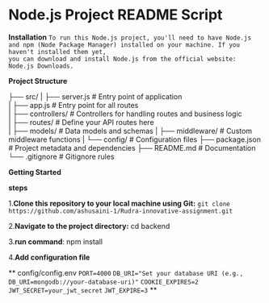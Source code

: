 # Node.js Project README Script

**Installation**
`To run this Node.js project, you'll need to have Node.js and npm (Node Package Manager) installed on your machine. If you haven't installed them yet, `<br>
`you can download and install Node.js from the official website: Node.js Downloads.`

**Project Structure**

  ├── src/
  |   ├── server.js           # Entry point of application <br>
  |   ├── app.js              # Entry point for all routes<br>
  |   ├── controllers/       # Controllers for handling routes and business logic <br>
  |   ├── routes/            # Define your API routes here <br>
  |   ├── models/            # Data models and schemas
  |   ├── middleware/        # Custom middleware functions
  |   └── config/            # Configuration files
  ├── package.json           # Project metadata and dependencies
  ├── README.md              # Documentation
  └── .gitignore             # Gitignore rules


**Getting Started**

**steps**


1.**Clone this repository to your local machine using Git:**
`git clone https://github.com/ashusaini-1/Rudra-innovative-assignment.git`

2.**Navigate to the project directory:**
  cd backend
 
3.**run command**:
  npm install

4.**Add configuration file**

** config/config.env
 `PORT=4000`
 `DB_URI="Set your database URI (e.g., DB_URI=mongodb://your-database-uri)"`
 `COOKIE_EXPIRES=2`
 `JWT_SECRET=your_jwt_secret`
 `JWT_EXPIRE=3`
**


